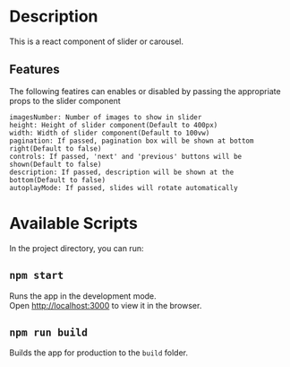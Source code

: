 # Description
This is a react component of slider or carousel.

## Features
The following featires can enables or disabled by passing the appropriate props to the
slider component

    imagesNumber: Number of images to show in slider
    height: Height of slider component(Default to 400px)
    width: Width of slider component(Default to 100vw)
    pagination: If passed, pagination box will be shown at bottom right(Default to false)
    controls: If passed, 'next' and 'previous' buttons will be shown(Default to false)
    description: If passed, description will be shown at the bottom(Default to false)
    autoplayMode: If passed, slides will rotate automatically

# Available Scripts
In the project directory, you can run:

## `npm start`
Runs the app in the development mode.<br>
Open [http://localhost:3000](http://localhost:3000) to view it in the browser.

## `npm run build`
Builds the app for production to the `build` folder.<br>